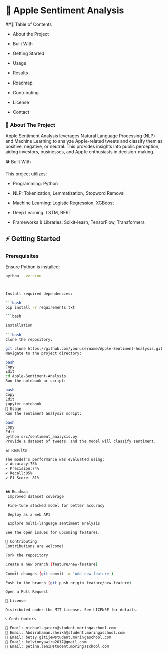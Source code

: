 # 🍏 Apple Sentiment Analysis




##📌 Table of Contents

* About the Project

* Built With

* Getting Started

* Usage

* Results

* Roadmap

* Contributing

* License

* Contact

### 📖 About The Project

Apple Sentiment Analysis leverages Natural Language Processing (NLP) and Machine Learning to analyze Apple-related tweets and classify them as positive, negative, or neutral. This provides insights into public perception, aiding investors, businesses, and Apple enthusiasts in decision-making.

🛠 Built With

This project utilizes:

* Programming: Python

* NLP: Tokenization, Lemmatization, Stopword Removal

* Machine Learning: Logistic Regression, XGBoost

* Deep Learning: LSTM, BERT

* Frameworks & Libraries: Scikit-learn, TensorFlow, Transformers


## ⚡ Getting Started

### Prerequisites

Ensure Python is installed:

```bash
python --version



Install required dependencies:

```bash
pip install -r requirements.txt

```bash

Installation

```bash
Clone the repository:

git clone https://github.com/yourusername/Apple-Sentiment-Analysis.git
Navigate to the project directory:

bash
Copy
Edit
cd Apple-Sentiment-Analysis
Run the notebook or script:

bash
Copy
Edit
jupyter notebook
🚀 Usage
Run the sentiment analysis script:

bash
Copy
Edit
python src/sentiment_analysis.py
Provide a dataset of tweets, and the model will classify sentiment.

📊 Results

The model’s performance was evaluated using:
✔ Accuracy:75%
✔ Precision:74%
✔ Recall:85%
✔ F1-Score: 81%


🛤 Roadmap
 Improved dataset coverage

 Fine-tune stacked model for better accuracy

 Deploy as a web API

 Explore multi-language sentiment analysis

See the open issues for upcoming features.

🤝 Contributing
Contributions are welcome!

Fork the repository

Create a new branch (feature/new-feature)

Commit changes (git commit -m 'Add new feature')

Push to the branch (git push origin feature/new-feature)

Open a Pull Request

📜 License

Distributed under the MIT License. See LICENSE for details.

📞 Contributors

📧 Email: michael.gatero@student.moringaschool.com
📧 Email: Abdirahaman.sheikh@student.moringaschool.com
📧 Email: betsy.gitije@student.moringaschool.com
📧 Email: kelvinnyawira2017@gmail.com
📧 Email: petina.leni@student.moringaschool.com



